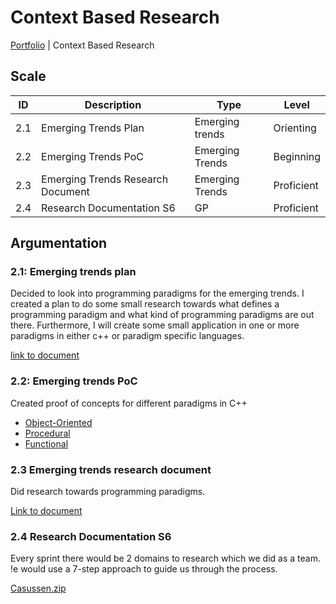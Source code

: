 # Context Based Research

[Portfolio](../../README.md) | Context Based Research

[Uitleg leeruitkomst]: #

## Scale

| ID | Description | Type | Level |
|---|---|---|---|
| 2.1 | Emerging Trends Plan | Emerging trends | Orienting |
| 2.2 | Emerging Trends PoC | Emerging Trends | Beginning |
| 2.3 | Emerging Trends Research Document | Emerging Trends | Proficient |
| 2.4 | Research Documentation S6 | GP | Proficient |


## Argumentation

### 2.1: Emerging trends plan

Decided to look into programming paradigms for the emerging trends. I created a plan to do some small research towards what defines a programming paradigm and what kind of programming paradigms are out there. Furthermore, I will create some small application in one or more paradigms in either c++ or paradigm specific languages. 

[link to document](https://github.com/SjorsScholten/ProgrammingParadigms/tree/master/docs)

### 2.2: Emerging trends PoC

Created proof of concepts for different paradigms in C++
- [Object-Oriented](https://github.com/SjorsScholten/ProgrammingParadigms/blob/master/apps/ObjectOriented.cpp)
- [Procedural](https://github.com/SjorsScholten/ProgrammingParadigms/blob/master/apps/Procedural.cpp)
- [Functional](https://github.com/SjorsScholten/ProgrammingParadigms/blob/master/apps/Functional.cpp)

### 2.3 Emerging trends research document

Did research towards programming paradigms.

[Link to document](https://github.com/SjorsScholten/ProgrammingParadigms/blob/master/docs/paradigms_research.md)

### 2.4 Research Documentation S6

Every sprint there would be 2 domains to research which we did as a team. !e would use a 7-step approach to guide us through the process.

[Casussen.zip]()